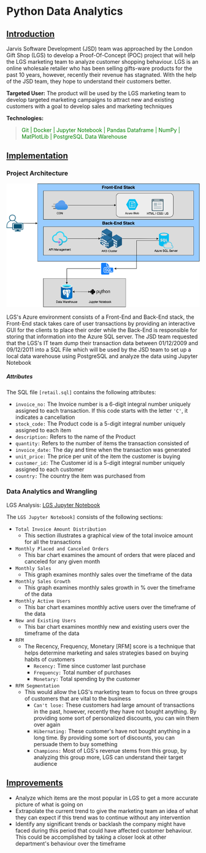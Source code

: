 # Python Data Analytics
## <ins> Introduction
Jarvis Software Development (JSD) team was approached by the London Gift Shop (LGS) to develop a
Proof-Of-Concept (POC) project that will help the LGS marketing team to analyze customer shopping
behaviour. LGS is an online wholesale retailer who has been selling gifts-ware products for the
past 10 years, however, recently their revenue has stagnated. With the help of the JSD team, they hope
to understand their customers better.

__Targeted User:__ The product will be used by the LGS marketing team to develop targeted marketing
campaigns to attract new and existing customers with a goal to develop sales and marketing techniques

__Technologies:__
> <span style = "color:green"> Git | Docker | Jupyter Notebook | Pandas Dataframe | NumPy | MatPlotLib | PostgreSQL Data Warehouse </span>

## <ins> Implementation
### Project Architecture

![my image](./assets/python.png)

LGS's Azure environment consists of a Front-End and Back-End stack, the Front-End stack takes care
of user transactions by providing an interactive GUI for the clients to place their order while the
Back-End is responsible for storing that information into the Azure SQL server. The JSD team requested
that the LGS's IT team dump their transaction data between 01/12/2009 and 09/12/2011 into a SQL File
which will be used by the JSD team to set up a local data warehouse using PostgreSQL and analyze the data
using Jupyter Notebook

##### __Attributes__
The SQL file `[retail.sql]` contains the following attributes:

- `invoice_no:` The Invoice number is a 6-digit integral number uniquely assigned to each transaction. If this code starts with the letter `'C'`, it indicates a cancellation
- `stock_code:` The Product code is a 5-digit integral number uniquely assigned to each item
- `description:` Refers to the name of the Product
- `quantity:` Refers to the number of items the transaction consisted of
- `invoice_date:` The day and time when the transaction was generated
- `unit_price:` The price per unit of the item the customer is buying
- `customer_id:` The Customer id is a 5-digit integral number uniquely assigned to each customer
- `country:` The country the item was purchased from

### Data Analytics and Wrangling
LGS Analysis: [LGS Jupyter Notebook](./retail_data_analytics_wrangling.ipynb)

The `LGS Jupyter Notebook]` consists of the following sections:

- `Total Invoice Amount Distribution`
    - This section illustrates a graphical view of the total invoice amount for all the transactions
- `Monthly Placed and Canceled Orders`
    - This bar chart examines the amount of orders that were placed and canceled for any given month
- `Monthly Sales`
    - This graph examines monthly sales over the timeframe of the data
- `Monthly Sales Growth`
    - This graph examines monthly sales growth in % over the timeframe of the data
- `Monthly Active Users`
    - This bar chart examines monthly active users over the timeframe of the data
- `New and Existing Users`
    - This bar chart examines monthly new and existing users over the timeframe of the data
- `RFM`
    - The Recency, Frequency, Monetary [RFM] score is a technique that helps
      determine marketing and sales strategies based on buying habits of customers
        - `Recency:` Time since customer last purchase
        - `Frequency:` Total number of purchases
        - `Monetary:` Total spending by the customer
- `RFM Segmentation`
    - This would allow the LGS's marketing team to focus on three groups of customers that are vital to the business
        - `Can't lose:` These customers had large amount of transactions in the past, however, recently they have
          not bought anything. By providing some sort of personalized discounts, you can win them over again
        - `Hibernating:` These customer's have not bought anything in a long time.
          By providing some sort of discounts, you can persuade them to buy something
        - `Champions:` Most of LGS's revenue stems from this group, by analyzing this group more, LGS can understand
          their target audience

## <ins> Improvements
- Analyze which items are the most popular in LGS to get a more accurate picture of what is going on
- Extrapolate the current trend to give the marketing team an idea of what they can expect if this trend
  was to continue without any intervention
- Identify any significant trends or backlash the company might have faced during this period that could
  have affected customer behaviour. This could be accomplished by taking a closer look at other department's
  behaviour over the timeframe
